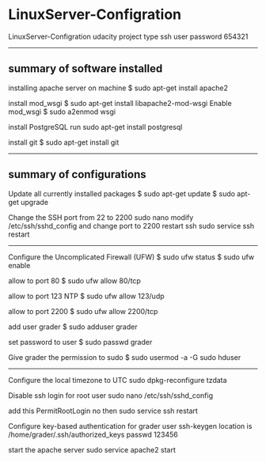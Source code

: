 # LinuxServer-Configration
LinuxServer-Configration udacity project 
type 
ssh user 
password 654321


---------------------------------------
summary of software installed
---------------------------------------
installing apache server on machine 
$ sudo apt-get install apache2

install mod_wsgi
$ sudo apt-get install libapache2-mod-wsgi
Enable mod_wsgi 
$ sudo a2enmod wsgi

install PostgreSQL
run sudo apt-get install postgresql

install git
$ sudo apt-get install git

---------------------------------------
summary of configurations
---------------------------------------
Update all currently installed packages
$ sudo apt-get update
$ sudo apt-get upgrade

Change the SSH port from 22 to 2200
sudo nano modify /etc/ssh/sshd_config
and change port to 2200
restart ssh sudo service ssh restart

------------------------------------------
Configure the Uncomplicated Firewall (UFW) 
$ sudo ufw status 
$ sudo ufw enable 

allow to port 80
$ sudo ufw allow 80/tcp

allow to port 123 NTP
$ sudo ufw allow 123/udp

allow to port 2200
$ sudo ufw allow 2200/tcp

add user grader 
$ sudo adduser grader 

set password to user
$ sudo passwd grader

Give grader the permission to sudo
$ sudo usermod -a -G sudo hduser

-------------------------------------
Configure the local timezone to UTC
sudo dpkg-reconfigure tzdata

Disable ssh login for root user
sudo nano /etc/ssh/sshd_config

add this 
PermitRootLogin no
then sudo service ssh restart


Configure key-based authentication for grader user
ssh-keygen
location is   /home/grader/.ssh/authorized_keys
passwd 123456

start the apache server 
sudo service apache2 start




